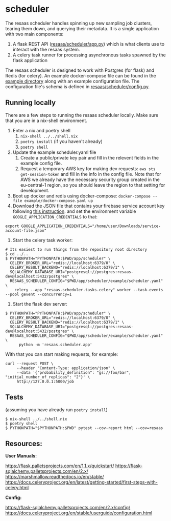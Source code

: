 # scheduler

The resaas scheduler handles spinning up new sampling job clusters, tearing them down, and querying their metadata.
It is a single application with two main components:

1. A flask REST API ([resaas/scheduler/app.py](resaas/scheduler/app.py)) which is what clients use to interact with the resaas system.
2. A celery task runner for processing asynchronous tasks spawned by the flask application

The resaas scheduler is designed to work with Postgres (for flask) and Redis (for celery). An example docker-compose file can be found in the [example directory](./example) along with
an example configuration file. The configuration file's schema is defined in [resaas/scheduler/config.py](resaas/scheduler/config.py).

## Running locally

There are a few steps to running the resaas scheduler locally. Make sure that you
are in a nix-shell environment.

1. Enter a nix and poetry shell
   1. `nix-shell ../../shell.nix`
   1. `poetry install` (if you haven't already)
   1. `poetry shell`
1. Update the example scheduler.yaml file
   1. Create a public/private key pair and fill in the relevent fields in the example config file.
   1. Request a temporary AWS key for making dev requests: `aws sts get-session-token` and fill in the info in the config file. Note that for AWS
      we already have the necessary security group created in the eu-central-1 region,
      so you should leave the region to that setting for development.
1. Boot up docker and redis using docker-compose: `docker-compose --file example/docker-compose.yaml up`
1. Download the JSON file that contains your firebase service account key following [this instruction](https://firebase.google.com/docs/admin/setup/#initialize-sdk).
   and set the environment variable `GOOGLE_APPLICATION_CREDENTIALS` to that:

```shell
export GOOGLE_APPLICATION_CREDENTIALS="/home/user/Downloads/service-account-file.json"
```

1. Start the celery task worker:

```shell
# Its easiest to run things from the repository root directory
$ cd ../..
$ PYTHONPATH="PYTHONPATH:$PWD/app/scheduler" \
  CELERY_BROKER_URL="redis://localhost:6379/0" \
  CELERY_RESULT_BACKEND="redis://localhost:6379/1" \
  SQLALCHEMY_DATABASE_URI="postgresql://postgres:resaas-dev@localhost:5432/postgres" \
  RESAAS_SCHEDULER_CONFIG="$PWD/app/scheduler/example/scheduler.yaml" \
    celery --app "resaas.scheduler.tasks.celery" worker --task-events --pool gevent --concurrency=1
```

1. Start the flask dev server:

```shell
$ PYTHONPATH="PYTHONPATH:$PWD/app/scheduler" \
  CELERY_BROKER_URL="redis://localhost:6379/0" \
  CELERY_RESULT_BACKEND="redis://localhost:6379/1" \
  SQLALCHEMY_DATABASE_URI="postgresql://postgres:resaas-dev@localhost:5432/postgres" \
  RESAAS_SCHEDULER_CONFIG="$PWD/app/scheduler/example/scheduler.yaml" \
      python -m 'resaas.scheduler.app'
```

With that you can start making requests, for example:

```shell
curl --request POST \
     --header "Content-Type: application/json" \
     --data '{"probability_definition": "gs://foo/bar", "initial_number_of_replicas": "2"}' \
     http://127.0.0.1:5000/job
```

## Tests

(assuming you have already run `poetry install`)

```shell
$ nix-shell ../../shell.nix
$ poetry shell
$ PYTHONPATH="$PYTHONPATH:$PWD" pytest --cov-report html --cov=resaas
```

## Resources:

**User Manuals:**

https://flask.palletsprojects.com/en/1.1.x/quickstart/
https://flask-sqlalchemy.palletsprojects.com/en/2.x/
https://marshmallow.readthedocs.io/en/stable/
https://docs.celeryproject.org/en/latest/getting-started/first-steps-with-celery.html

**Config:**

https://flask-sqlalchemy.palletsprojects.com/en/2.x/config/
https://docs.celeryproject.org/en/stable/userguide/configuration.html
